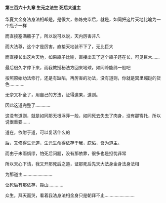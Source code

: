 #### 第三百六十九章 生元之法生 死后大道主

华夏大金身法身法相却是，是很大，修炼完毕后，就是，如同把这片天地比喻为一个瓶子一样

而直接塞满瓶子了，所以说可以说，天内厉害非凡

而大法尊，这个才是厉害，直接天地装不下了，无比巨大

而直接长出这片天地，如果瓶子比喻，直接出去了这个瓶子还在长，可见巨大……

最后很久才停下来，而我教授秘法方回来地球，如同降能纬一般吧

按照原始功法修行，还是有缺陷，再厉害的功法，没有道则，你就是窝里蹦跶的货色…………

无奈又补全了，用自己的方法，证得道果，道则。

因此这道完整了…………

这没有道则，就是如同那无根浮萍一般，如同死去失去了肉身，没有那寄托，所以说很重要……

道在，依附于道，可以复活什么的

后，又修得生元道，生元生命得依存于我，庇佑，吾为道主。

而由于未雨绸缪，怕死后问题，没有那依靠，很多也是担忧非常

所以天心下请，我又开那死后之道，证那死后先天大法身金身法身法相

为那道主……………………

让死后有那依存，靠山…………

众生，拜天而哭，看着我法身法相金身只是朝拜不止……………………

